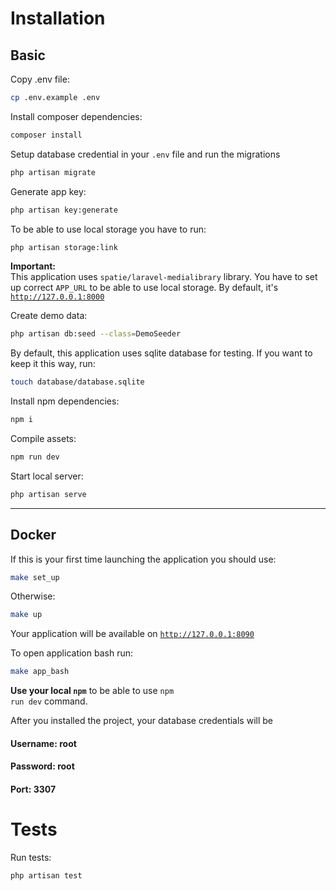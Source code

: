 # Installation
## Basic

Copy .env file:
````bash 
cp .env.example .env
````

Install composer dependencies:
````bash 
composer install
````

Setup database credential in your <code>.env</code> file and run the migrations
````bash 
php artisan migrate
````

Generate app key:
````bash 
php artisan key:generate
````

To be able to use local storage you have to run:
````bash 
php artisan storage:link
````

<b>Important:</b><br>
This application uses <code>spatie/laravel-medialibrary</code> library.
You have to set up correct <code>APP_URL</code> to be able to use local storage. 
By default, it's <code>http://127.0.0.1:8000</code>

Create demo data:
````bash
php artisan db:seed --class=DemoSeeder
````

By default, this application uses sqlite database for testing. If you want to keep it this way, run:
````bash
touch database/database.sqlite
````

Install npm dependencies:
````bash
npm i
````

Compile assets:
````bash
npm run dev
````

Start local server:
````bash
php artisan serve
````

<hr>

## Docker

If this is your first time launching the application you should use:
````bash
make set_up
````

Otherwise:
````bash
make up
````

Your application will be available on <code>http://127.0.0.1:8090</code>

To open application bash run:
````bash
make app_bash
````

<b>Use your local <code>npm</code></b> to be able to use <code>npm run dev</code> command.<br>

After you installed the project, your database credentials will be 
#### Username: root
#### Password: root
#### Port: 3307

# Tests

Run tests:
````bash
php artisan test
````
